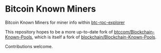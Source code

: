 Bitcoin Known Miners
====================

Bitcoin Known Miners for miner info within [btc-rpc-explorer](https://github.com/janoside/btc-rpc-explorer)

This repository hopes to be a more up-to-date fork of [btccom/Blockchain-Known-Pools](https://github.com/btccom/Blockchain-Known-Pools), which is itself a fork of [blockchain/Blockchain-Known-Pools](https://github.com/blockchain/Blockchain-Known-Pools).

Contributions welcome.
